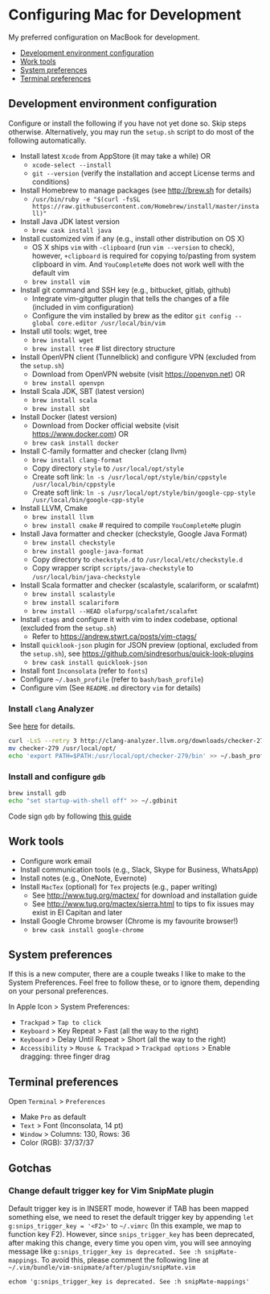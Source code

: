 # Configuring Mac for Development

My preferred configuration on MacBook for development.

+ [Development environment configuration](#dev-env-config)
+ [Work tools](#work-tools)
+ [System preferences](#system-preferences)
+ [Terminal preferences](#terminal-preferences)

## Development environment configuration

Configure or install the following if you have not yet done so. Skip steps otherwise. Alternatively,
you may run the `setup.sh` script to do most of the following automatically.

+ Install latest `Xcode` from AppStore (it may take a while) OR
    - `xcode-select --install`
    - `git --version` (verify the installation and accept License terms and conditions)
+ Install Homebrew to manage packages (see http://brew.sh for details)
    - `/usr/bin/ruby -e "$(curl -fsSL
      https://raw.githubusercontent.com/Homebrew/install/master/install)"`
+ Install Java JDK latest version
    - `brew cask install java`
+ Install customized vim if any (e.g., install other distribution on OS X)
    - OS X ships `vim` with `-clipboard` (run `vim --version` to check), however,
      `+clipboard` is required for copying to/pasting from system clipboard in vim. And
      `YouCompleteMe` does not work well with the default vim
    - `brew install vim`
+ Install git command and SSH key (e.g., bitbucket, gitlab, github)
    - Integrate vim-gitgutter plugin that tells the changes of a file (included in vim configuration)
    - Configure the vim installed by brew as the editor `git config --global core.editor
      /usr/local/bin/vim`
+ Install util tools: wget, tree
    - `brew install wget`
    - `brew install tree` # list directory structure
+ Install OpenVPN client (Tunnelblick) and configure VPN (excluded from the `setup.sh`)
    - Download from OpenVPN website (visit https://openvpn.net) OR
    - `brew install openvpn`
+ Install Scala JDK, SBT (latest version)
    - `brew install scala`
    - `brew install sbt`
+ Install Docker (latest version)
    - Download from Docker official website (visit https://www.docker.com) OR
    - `brew cask install docker`
+ Install C-family formatter and checker (clang llvm)
    - `brew install clang-format`
    - Copy directory `style` to `/usr/local/opt/style`
    - Create soft link: `ln -s /usr/local/opt/style/bin/cppstyle /usr/local/bin/cppstyle`
    - Create soft link: `ln -s /usr/local/opt/style/bin/google-cpp-style
      /usr/local/bin/google-cpp-style`
+ Install LLVM, Cmake
    - `brew install llvm`
    - `brew install cmake` # required to compile `YouCompleteMe` plugin
+ Install Java formatter and checker (checkstyle, Google Java Format)
    - `brew install checkstyle`
    - `brew install google-java-format`
    - Copy directory to `checkstyle.d` to `/usr/local/etc/checkstyle.d`
    - Copy wrapper script `scripts/java-checkstyle` to `/usr/local/bin/java-checkstyle`
+ Install Scala formatter and checker (scalastyle, scalariform, or scalafmt)
    - `brew install scalastyle`
    - `brew install scalariform`
    - `brew install --HEAD olafurpg/scalafmt/scalafmt`
+ Install `ctags` and configure it with vim to index codebase, optional (excluded from the `setup.sh`)
    - Refer to https://andrew.stwrt.ca/posts/vim-ctags/
+ Install `quicklook-json` plugin for JSON preview (optional, excluded from the `setup.sh`), see
  https://github.com/sindresorhus/quick-look-plugins
    - `brew cask install quicklook-json`
+ Install font `Inconsolata` (refer to `fonts`)
+ Configure `~/.bash_profile` (refer to `bash/bash_profile`)
+ Configure vim (See `README.md` directory `vim` for details)

### Install `clang` Analyzer

See [here](http://clang-analyzer.llvm.org/) for details.

```bash
curl -LsS --retry 3 http://clang-analyzer.llvm.org/downloads/checker-279.tar.bz2 | tar zxvf -
mv checker-279 /usr/local/opt/
echo 'export PATH=$PATH:/usr/local/opt/checker-279/bin' >> ~/.bash_profile
```

### Install and configure `gdb`

```bash
brew install gdb
echo "set startup-with-shell off" >> ~/.gdbinit
```

Code sign `gdb` by following [this guide](https://sourceware.org/gdb/wiki/PermissionsDarwin)


## Work tools

+ Configure work email
+ Install communication tools (e.g., Slack, Skype for Business, WhatsApp)
+ Install notes (e.g., OneNote, Evernote)
+ Install `MacTex` (optional) for `Tex` projects (e.g., paper writing)
    - See http://www.tug.org/mactex/ for download and installation guide
    - See http://www.tug.org/mactex/sierra.html to tips to fix issues may exist in EI Capitan and
    later
+ Install Google Chrome browser (Chrome is my favourite browser!)
    - `brew cask install google-chrome`

## System preferences
If this is a new computer, there are a couple tweaks I like to make to the System Preferences.
Feel free to follow these, or to ignore them, depending on your personal preferences.

In Apple Icon > System Preferences:

+ `Trackpad` > `Tap to click`
+ `Keyboard` > Key Repeat > Fast (all the way to the right)
+ `Keyboard` > Delay Until Repeat > Short (all the way to the right)
+ `Accessibility` > `Mouse & Trackpad` > `Trackpad options` > Enable dragging: three finger drag

## Terminal preferences

Open `Terminal` > `Preferences`

+ Make `Pro` as default
+ `Text` > Font (Inconsolata, 14 pt)
+ `Window` > Columns: 130, Rows: 36
+ Color (RGB): 37/37/37

## Gotchas

### Change default trigger key for Vim SnipMate plugin

Default trigger key is <TAB> in INSERT mode, however if TAB has been mapped something
else, we need to reset the default trigger key by appending `let g:snips_trigger_key = '<F2>'` to
`~/.vimrc` (In this example, we map to function key F2). However, since `snips_trigger_key` has been
deprecated, after making this change, every time you open vim, you will see annoying message like
`g:snips_trigger_key is deprecated. See :h snipMate-mappings`. To avoid this, please comment the
following line at `~/.vim/bundle/vim-snipmate/after/plugin/snipMate.vim`

```
echom 'g:snips_trigger_key is deprecated. See :h snipMate-mappings'
```
